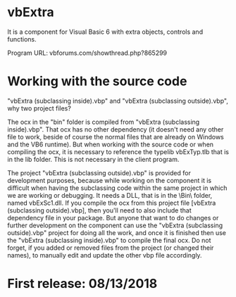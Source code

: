 # vbExtra
It is a component for Visual Basic 6 with extra objects, controls and functions.

Program URL: vbforums.com/showthread.php?865299


# Working with the source code

"vbExtra (subclassing inside).vbp" and "vbExtra (subclassing outside).vbp", why two project files?

The ocx in the "bin" folder is compiled from "vbExtra (subclassing inside).vbp".
That ocx has no other dependency (it doesn't need any other file to work, beside of course the normal files that are already on Windows and the VB6 runtime).
But when working with the source code or when compiling the ocx, it is necessary to reference the typelib vbExTyp.tlb that is in the lib folder. This is not necessary in the client program.

The project "vbExtra (subclassing outside).vbp" is provided for development purposes, because while working on the component it is difficult when having the subclassing code within the same project in which we are working or debugging.
It needs a DLL, that is in the \Bin\ folder, named vbExSc1.dll.
If you compile the ocx from this project file [vbExtra (subclassing outside).vbp], then you'll need to also include that dependency file in your package.
But anyone that want to do changes or further development on the component can use the "vbExtra (subclassing outside).vbp" project for doing all the work, and once it is finished then use the "vbExtra (subclassing inside).vbp" to compile the final ocx.
Do not forget, if you added or removed files from the project (or changed their names), to manually edit and update the other vbp file accordingly.


# First release: 08/13/2018
